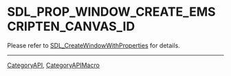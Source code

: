# SDL_PROP_WINDOW_CREATE_EMSCRIPTEN_CANVAS_ID

Please refer to [SDL_CreateWindowWithProperties](SDL_CreateWindowWithProperties) for details.

----
[CategoryAPI](CategoryAPI), [CategoryAPIMacro](CategoryAPIMacro)

